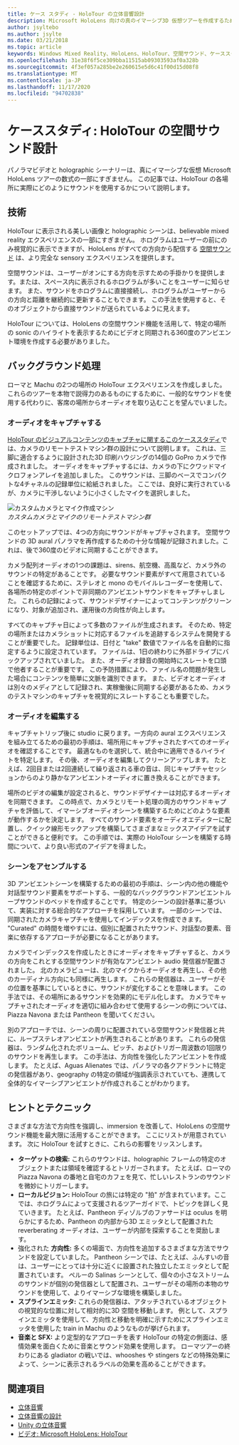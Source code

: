 ```yaml
---
title: ケース スタディ - HoloTour の立体音響設計
description: Microsoft HoloLens 向けの真のイマーシブ3D 仮想ツアーを作成するために、パノラマビデオと holographic シーナリーは式の一部にすぎません。
author: jsyltebo
ms.author: jsylte
ms.date: 03/21/2018
ms.topic: article
keywords: Windows Mixed Reality、HoloLens、HoloTour、空間サウンド、ケーススタディ、mixed reality ヘッドセット、windows mixed reality ヘッドセット、virtual reality ヘッドセット、HoloLens、MRTK、Mixed Reality ツールキット、オーディオ
ms.openlocfilehash: 31e38f6f5ce309bba11515ab09303593af0a328b
ms.sourcegitcommit: 4f3ef057a285be2e260615e5d6c41f00d15d08f8
ms.translationtype: MT
ms.contentlocale: ja-JP
ms.lasthandoff: 11/17/2020
ms.locfileid: "94702838"
---
```

# <a name="case-study-spatial-sound-design-for-holotour"></a>ケーススタディ: HoloTour の空間サウンド設計

パノラマビデオと holographic シーナリーは、真にイマーシブな仮想 Microsoft HoloLens ツアーの数式の一部にすぎません。 この記事では、HoloTour の各場所に実際にどのようにサウンドを使用するかについて説明します。

## <a name="the-tech"></a>技術

HoloTour に表示される美しい画像と holographic シーンは、believable mixed reality エクスペリエンスの一部にすぎません。 ホログラムはユーザーの前にのみ視覚的に表示できますが、HoloLens がすべての方向から配信する [空間サウンド](spatial-sound.md) は、より完全な sensory エクスペリエンスを提供します。

空間サウンドは、ユーザーがオンにする方向を示すための手掛かりを提供します。または、スペース内に表示されるホログラムが多いことをユーザーに知らせます。 また、サウンドをホログラムに直接接続し、ホログラムがユーザーからの方向と距離を継続的に更新することもできます。 この手法を使用すると、そのオブジェクトから直接サウンドが送られているように見えます。

HoloTour については、HoloLens の空間サウンド機能を活用して、特定の場所の sonic のハイライトを表示するためにビデオと同期される360度のアンビエント環境を作成する必要がありました。

## <a name="behind-the-scenes"></a>バックグラウンド処理

ローマと Machu の2つの場所の HoloTour エクスペリエンスを作成しました。 これらのツアーを本物で説得力のあるものにするために、一般的なサウンドを使用する代わりに、客席の場所からオーディオを取り込むことを望んでいました。

### <a name="capture-the-audio"></a>オーディオをキャプチャする

[HoloTour のビジュアルコンテンツのキャプチャに関するこのケーススタディ](../out-of-scope/case-study-capturing-and-creating-content-for-holotour.md)では、カメラのリモートテストマシン群の設計について説明します。 これは、三脚に適合するように設計された3D 印刷ハウジングの14個の GoPro カメラで作成されました。 オーディオをキャプチャするには、カメラの下にクワッドマイクロフォンアレイを追加しました。 このサウンドは、三脚のベースでコンパクトな4チャネルの記録単位に給紙されました。 ここでは、良好に実行されているが、カメラに干渉しないように小さくしたマイクを選択しました。

![カスタムカメラとマイク作成マシン](images/camera-rig-microphones-300px.png)<br>
*カスタムカメラとマイクのリモートテストマシン群*

このセットアップでは、4つの方向にサウンドがキャプチャされます。 空間サウンドの 3D aural パノラマを再作成するための十分な情報が記録されました。これは、後で360度のビデオに同期することができます。

カメラ配列オーディオの1つの課題は、sirens、航空機、高風など、カメラ外のサウンドの特定があることです。 必要なサウンド要素がすべて用意されていることを確認するために、ステレオと mono のモバイルレコーダーを使用して、各場所の特定のポイントで非同期のアンビエントサウンドをキャプチャしました。 これらの記録によって、サウンドデザイナーによってコンテンツがクリーンになり、対象が追加され、運用後の方向性が向上します。

すべてのキャプチャ日によって多数のファイルが生成されます。 そのため、特定の場所またはカメラショットに対応するファイルを追跡するシステムを開発することが重要でした。 記録単位は、日付と "take" 数値でファイル名を自動的に指定するように設定されています。 ファイルは、1日の終わりに外部ドライブにバックアップされていました。 また、オーディオ録音の開始時にスレートを口頭で他者することが重要です。 この予防措置により、ファイル名の問題が発生した場合にコンテンツを簡単に文脈を識別できます。 また、ビデオとオーディオは別々のメディアとして記録され、実稼働後に同期する必要があるため、カメラのテストマシンのキャプチャを視覚的にスレートすることも重要でした。

### <a name="edit-the-audio"></a>オーディオを編集する

キャプチャトリップ後に studio に戻ります。一方向の aural エクスペリエンスを組み立てるための最初の手順は、場所用にキャプチャされたすべてのオーディオを確認することです。 最適なものを選択して、統合中に適用できるハイライトを特定します。 その後、オーディオを編集してクリーンアップします。 たとえば、2回目または2回連続して繰り返される車の音は、同じキャプチャセッションからのより静かなアンビエントオーディオに置き換えることができます。

場所のビデオの編集が設定されると、サウンドデザイナーは対応するオーディオを同期できます。 この時点で、カメラとリモート処理の両方のサウンドキャプチャを評価して、イマーシブオーディオシーンを構築するためにどのような要素が動作するかを決定します。 すべてのサウンド要素をオーディオエディターに配置し、クイック線形モックアップを構築してさまざまなミックスアイデアを試すことができると便利です。 この手順では、実際の HoloTour シーンを構築する時間について、より良い形式のアイデアを得ました。

### <a name="assemble-the-scene"></a>シーンをアセンブルする

3D アンビエントシーンを構築するための最初の手順は、シーン内の他の機能や対話型サウンド要素をサポートする、一般的なバックグラウンドアンビエントループサウンドのベッドを作成することです。 特定のシーンの設計基準に基づいて、実装に対する総合的なアプローチを採用しています。 一部のシーンでは、同期されたカメラキャプチャを使用してインデックスを作成できます。 "Curated" の時間を増やすには、個別に配置されたサウンド、対話型の要素、音楽に依存するアプローチが必要になることがあります。

カメラでインデックスを作成したときにオーディオをキャプチャすると、カメラの方向をこれとする空間サウンドが有効なアンビエント audio 発信器が配置されました。 北のカメラビューは、北のマイクからオーディオを再生し、その他のカーディナル方向にも同様に再生します。 これらの発信器は、ユーザーがその位置を基準にしているときに、サウンドが変化することを意味します。 この手法では、その場所にあるサウンドを効果的にモデル化します。 カメラでキャプチャされたオーディオを適切に組み合わせて使用するシーンの例については、Piazza Navona または Pantheon を聞いてください。

別のアプローチでは、シーンの周りに配置されている空間サウンド発信器と共に、ループステレオアンビエントが再生されることがあります。 これらの発信器は、ランダム化されたボリューム、ピッチ、およびトリガー周波数の1回限りのサウンドを再生します。 この手法は、方向性を強化したアンビエントを作成します。 たとえば、Aguas Alienates では、パノラマの各クアドラントに特定の発信器があり、geography の特定の領域が強調表示されていても、連携して全体的なイマーシブアンビエントが作成されることがわかります。

## <a name="tips-and-tricks"></a>ヒントとテクニック

さまざまな方法で方向性を強調し、immersion を改善して、HoloLens の空間サウンド機能を最大限に活用することができます。 ここにリストが用意されています。 次に HoloTour を試すときに、これらの影響をリッスンします。
* **ターゲットの検索:** これらのサウンドは、holographic フレームの特定のオブジェクトまたは領域を確認するとトリガーされます。 たとえば、ローマの Piazza Navona の番地と自宅のカフェを見て、忙しいレストランのサウンドを微妙にトリガーします。
* **ローカルビジョン:** HoloTour の旅には特定の "拍" が含まれています。ここでは、ホログラムによって支援されるツアーガイドで、トピックを詳しく見ていきます。 たとえば、Pantheon ディゾルブのファサードは oculus を明らかにするため、Pantheon の内部から3D エミッタとして配置された reverberating オーディオは、ユーザーが内部を探索することを奨励します。
* 強化された **方向性:** 多くの場面で、方向性を追加するさまざまな方法でサウンドを設定していました。 Pantheon シーンでは、たとえば、ふんすいの音は、ユーザーにとっては十分に近くに設置された独立したエミッタとして配置されています。 ペルーの Salinas シーンとして、個々の小さなストリームのサウンドが個別の発信器として配置され、ユーザーがその場所の本物のサウンドを使用して、よりイマーシブな環境を構築しました。
* **スプラインエミッタ:** これらの発信器は、アタッチされているオブジェクトの視覚的な位置に対して相対的に3D 空間を移動します。 例として、スプラインエミッタを使用して、方向性と移動を明確に示すためにスプラインエミッタを使用した train in Machu のようなものが挙げられます。
* **音楽と SFX:** より定型的なアプローチを表す HoloTour の特定の側面は、感情効果を面白くために音楽とサウンド効果を使用します。 ローマツアーの終わりにある gladiator の戦いでは、whooshes や stingers などの特殊効果によって、シーンに表示されるラベルの効果を高めることができます。

## <a name="see-also"></a>関連項目
* [立体音響](spatial-sound.md)
* [立体音響の設計](spatial-sound-design.md)
* [Unity の立体音響](../develop/unity/spatial-sound-in-unity.md)
* [ビデオ: Microsoft HoloLens: HoloTour](https://www.youtube.com/watch?v=pLd9WPlaMpY)
